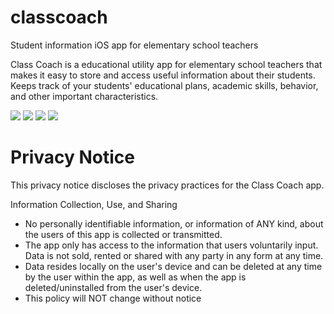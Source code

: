 # classcoach
Student information iOS app for elementary school teachers

Class Coach is a educational utility app for elementary school teachers that makes it easy to store and access useful information about their students. 
Keeps track of your students' educational plans, academic skills, behavior, and other important characteristics.


![](https://is1-ssl.mzstatic.com/image/thumb/Purple118/v4/9e/da/1c/9eda1ccd-9467-c377-26bf-52fcaf62a3d2/pr_source.jpg/300x300bb.jpg?1508528439451)
![](https://is1-ssl.mzstatic.com/image/thumb/Purple118/v4/89/b3/10/89b310d0-83fc-c65a-6d3f-fb41375baf5c/pr_source.jpg/300x300bb.jpg?1508528439457)
![](https://is1-ssl.mzstatic.com/image/thumb/Purple128/v4/68/d7/99/68d799bb-6f46-f4c0-ddac-bd27f838ca2a/pr_source.jpg/300x300bb.jpg?1508528439453)
![](https://is1-ssl.mzstatic.com/image/thumb/Purple118/v4/7a/94/3f/7a943fec-91a7-92be-edce-e8ec70c145d0/pr_source.jpg/300x300bb.jpg?1508528439455)
</br>

# Privacy Notice
This privacy notice discloses the privacy practices for the Class Coach app.

Information Collection, Use, and Sharing </br>
<ul><li>No personally identifiable information, or information of ANY kind, about the users of this app is collected or transmitted.</li> 
<li>The app only has access to the information that users voluntarily input. Data is not sold, rented or shared with any party in any form at any time.</li>
<li>Data resides locally on the user's device and can be deleted at any time by the user within the app, as well as when the app is deleted/uninstalled from the user's device.
  <li>This policy will NOT change without notice</li>
</ul>




